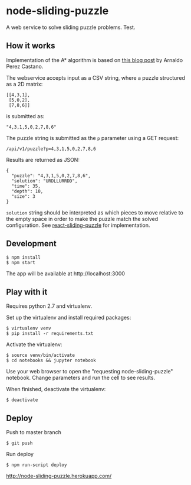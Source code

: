 # node-sliding-puzzle

A web service to solve sliding puzzle problems. Test.


## How it works

Implementation of the A* algorithm is based on [this blog post](https://www.smashingmagazine.com/2016/02/javascript-ai-html-sliding-tiles-puzzle/) by Arnaldo Perez Castano.

The webservice accepts input as a CSV string, where a puzzle structured as a 2D matrix:

```
[[4,3,1],
 [5,0,2],
 [7,8,6]]
```

is submitted as:

```
"4,3,1,5,0,2,7,8,6"
```

The puzzle string is submitted as the `p` parameter using a GET request:

```
/api/v1/puzzle?p=4,3,1,5,0,2,7,8,6
```

Results are returned as JSON:

```
{
  "puzzle": "4,3,1,5,0,2,7,8,6",
  "solution": "URDLLURRDD",
  "time": 35,
  "depth": 10,
  "size": 3
}
```

`solution` string should be interpreted as which pieces to move relative to the empty space in order to make the puzzle match the solved configuration. See [react-sliding-puzzle](https://github.com/andrewmontes87/react-sliding-puzzle) for implementation.


## Development

```
$ npm install
$ npm start
```

The app will be available at http://localhost:3000



## Play with it

Requires python 2.7 and virtualenv.

Set up the virtualenv and install required packages:

```
$ virtualenv venv
$ pip install -r requirements.txt
```

Activate the virtualenv:

```
$ source venv/bin/activate
$ cd notebooks && jupyter notebook
```

Use your web browser to open the "requesting node-sliding-puzzle" notebook.
Change parameters and run the cell to see results.

When finished, deactivate the virtualenv:

```
$ deactivate
```



## Deploy

Push to master branch

`$ git push`

Run deploy

`$ npm run-script deploy`


http://node-sliding-puzzle.herokuapp.com/
